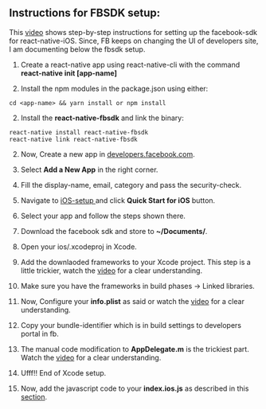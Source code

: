 ## Instructions for FBSDK setup:
This [video](https://www.youtube.com/watch?v=rAXVKapP5cM&t=441s) shows step-by-step instructions for setting up the facebook-sdk for react-native-iOS. Since, FB keeps on changing the UI of developers site, I am documenting below the fbsdk setup.



1. Create a react-native app using react-native-cli with the command **react-native init [app-name]**

  1. Install the npm modules in the package.json using either:
  ```
  cd <app-name> && yarn install or npm install
  ```
  2. Install the **react-native-fbsdk** and link the binary:

  ```
  react-native install react-native-fbsdk
  react-native link react-native-fbsdk  
  ```
2. Now, Create a new app in [developers.facebook.com](https://developers.facebook.com/).
  1. Select **Add a New App** in the right corner.
  2. Fill the display-name, email, category and pass the security-check.

3. Navigate to [iOS-setup ](https://developers.facebook.com/docs/ios/getting-started/) and click **Quick Start for iOS** button.
  1. Select your app and follow the steps shown there.
  2. Download the facebook sdk and store to **~/Documents/**.
  3. Open your ios/<app-name>.xcodeproj in Xcode.
  4. Add the downlaoded frameworks to your Xcode project. This step is a little trickier, watch the [video](https://youtu.be/rAXVKapP5cM?t=4m17s) for a clear understanding.
  5. Make sure you have the frameworks in build phases -> Linked libraries.
  6. Now, Configure your **info.plist** as said or watch the [video](https://youtu.be/rAXVKapP5cM?t=6m10s) for a clear understanding.
  7. Copy your bundle-identifier which is in build settings to developers portal in fb.
  8. The manual code modification to **AppDelegate.m** is the trickiest part. Watch the [video](https://youtu.be/rAXVKapP5cM?t=6m27s) for a clear understanding.
  9. Ufff!! End of Xcode setup.

4. Now, add the javascript code to  your **index.ios.js** as described in this [section](https://github.com/lakshmantgld/react-native-fbsdk-example#facebook-component-in-react-native).
